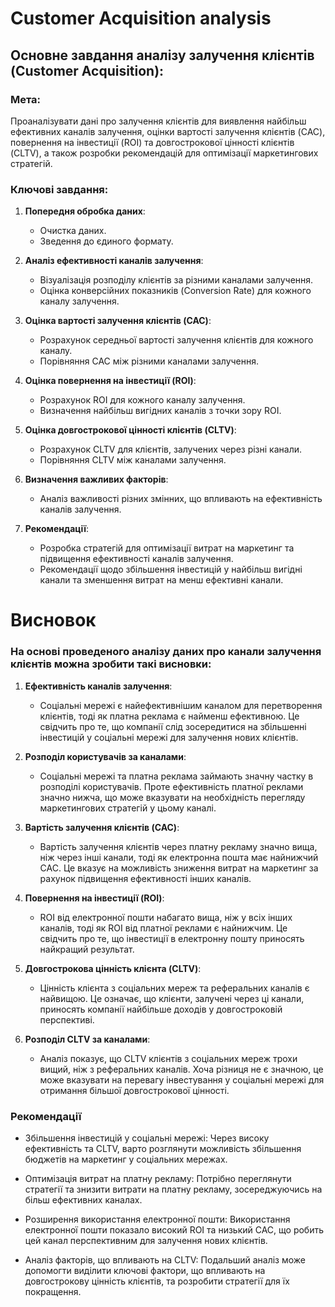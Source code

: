 # Customer Acquisition analysis

## Основне завдання аналізу залучення клієнтів (Customer Acquisition):

### Мета: 
Проаналізувати дані про залучення клієнтів для виявлення найбільш ефективних каналів залучення, оцінки вартості залучення клієнтів (CAC), повернення на інвестиції (ROI) та довгострокової цінності клієнтів (CLTV), а також розробки рекомендацій для оптимізації маркетингових стратегій.

### Ключові завдання:

1. **Попередня обробка даних**:

    - Очистка даних.
    - Зведення до єдиного формату.

2. **Аналіз ефективності каналів залучення**:

    - Візуалізація розподілу клієнтів за різними каналами залучення.
    - Оцінка конверсійних показників (Conversion Rate) для кожного каналу залучення.

3. **Оцінка вартості залучення клієнтів (CAC)**:

    - Розрахунок середньої вартості залучення клієнтів для кожного каналу.
    - Порівняння CAC між різними каналами залучення.

4. **Оцінка повернення на інвестиції (ROI)**:

    - Розрахунок ROI для кожного каналу залучення.
    - Визначення найбільш вигідних каналів з точки зору ROI.

5. **Оцінка довгострокової цінності клієнтів (CLTV)**:

    - Розрахунок CLTV для клієнтів, залучених через різні канали.
    - Порівняння CLTV між каналами залучення.

6. **Визначення важливих факторів**:

    - Аналіз важливості різних змінних, що впливають на ефективність каналів залучення.

7. **Рекомендації**:

    - Розробка стратегій для оптимізації витрат на маркетинг та підвищення ефективності каналів залучення.
    - Рекомендації щодо збільшення інвестицій у найбільш вигідні канали та зменшення витрат на менш ефективні канали.

# Висновок

### На основі проведеного аналізу даних про канали залучення клієнтів можна зробити такі висновки:

1. **Ефективність каналів залучення**:

    - Соціальні мережі є найефективнішим каналом для перетворення клієнтів, тоді як платна реклама є найменш ефективною. Це свідчить про те, що компанії слід зосередитися на збільшенні інвестицій у соціальні мережі для залучення нових клієнтів.

2. **Розподіл користувачів за каналами**:

    - Соціальні мережі та платна реклама займають значну частку в розподілі користувачів. Проте ефективність платної реклами значно нижча, що може вказувати на необхідність перегляду маркетингових стратегій у цьому каналі.

3. **Вартість залучення клієнтів (CAC)**:

    - Вартість залучення клієнтів через платну рекламу значно вища, ніж через інші канали, тоді як електронна пошта має найнижчий CAC. Це вказує на можливість зниження витрат на маркетинг за рахунок підвищення ефективності інших каналів.

4. **Повернення на інвестиції (ROI)**:

    - ROI від електронної пошти набагато вища, ніж у всіх інших каналів, тоді як ROI від платної реклами є найнижчим. Це свідчить про те, що інвестиції в електронну пошту приносять найкращий результат.

5. **Довгострокова цінність клієнта (CLTV)**:

    - Цінність клієнта з соціальних мереж та реферальних каналів є найвищою. Це означає, що клієнти, залучені через ці канали, приносять компанії найбільше доходів у довгостроковій перспективі.

6. **Розподіл CLTV за каналами**:

    - Аналіз показує, що CLTV клієнтів з соціальних мереж трохи вищий, ніж з реферальних каналів. Хоча різниця не є значною, це може вказувати на перевагу інвестування у соціальні мережі для отримання більшої довгострокової цінності.

### Рекомендації
- Збільшення інвестицій у соціальні мережі: Через високу ефективність та CLTV, варто розглянути можливість збільшення бюджетів на маркетинг у соціальних мережах.

- Оптимізація витрат на платну рекламу: Потрібно переглянути стратегії та знизити витрати на платну рекламу, зосереджуючись на більш ефективних каналах.

- Розширення використання електронної пошти: Використання електронної пошти показало високий ROI та низький CAC, що робить цей канал перспективним для залучення нових клієнтів.

- Аналіз факторів, що впливають на CLTV: Подальший аналіз може допомогти виділити ключові фактори, що впливають на довгострокову цінність клієнтів, та розробити стратегії для їх покращення.